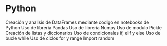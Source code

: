 # Python
Creación y analisis de DataFrames mediante codigo en notebooks de Python
Uso de libreria Pandas 
Uso de libreria Numpy
Uso de modulo Pickle
Creación de listas y diccionarios
Uso de condicionales if, elif y else
Uso de bucle while
Uso de ciclos for y range
Import random
